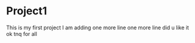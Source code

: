# Project1
This is my first project
I am adding one more line
one more line
did u like it
ok tnq for all
